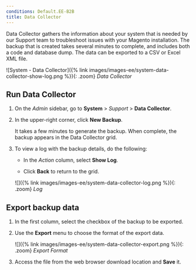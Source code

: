 ```yaml
---
conditions: Default.EE-B2B
title: Data Collector
---
```


Data Collector gathers the information about your system that is needed by our Support team to troubleshoot issues with your Magento installation. The backup that is created takes several minutes to complete, and includes both a code and database dump. The data can be exported to a CSV or Excel XML file.

![System - Data Collector]({% link images/images-ee/system-data-collector-show-log.png %}){: .zoom}
_Data Collector_

## Run Data Collector

1. On the _Admin_ sidebar, go to **System** > _Support_ > **Data Collector**.

1. In the upper-right corner, click **New Backup**.

    It takes a few minutes to generate the backup. When complete, the backup appears in the Data Collector grid.

1. To view a log with the backup details, do the following:

    - In the _Action_ column, select **Show Log**.

    - Click **Back** to return to the grid.

    ![]({% link images/images-ee/system-data-collector-log.png %}){: .zoom}
    _Log_

## Export backup data

1. In the first column, select the checkbox of the backup to be exported.

1. Use the **Export** menu to choose the format of the export data.

    ![]({% link images/images-ee/system-data-collector-export.png %}){: .zoom}
    _Export Format_

1. Access the file from the web browser download location and **Save** it.
